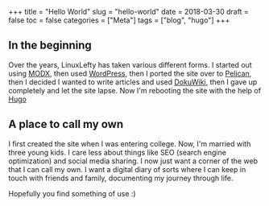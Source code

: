 +++
title = "Hello World"
slug = "hello-world"
date = 2018-03-30
draft = false
toc = false
categories = ["Meta"]
tags = ["blog", "hugo"]
+++

## In the beginning

Over the years, LinuxLefty has taken various different forms. I started out using [MODX](http://modx.com/), then used [WordPress](http://wordpress.org), then I ported the site over to [Pelican](https://getpelican.com/), then I decided I wanted to write articles and used [DokuWiki](https://www.dokuwiki.org/dokuwiki), then I gave up completely and let the site lapse. Now I'm rebooting the site with the help of [Hugo](https://gohugo.io/)

## A place to call my own

I first created the site when I was entering college. Now, I'm married with three young kids. I care less about things like SEO (search engine optimization) and social media sharing. I now just want a corner of the web that I can call my own. I want a digital diary of sorts where I can keep in touch with friends and family, documenting my journey through life.

Hopefully you find something of use :)
